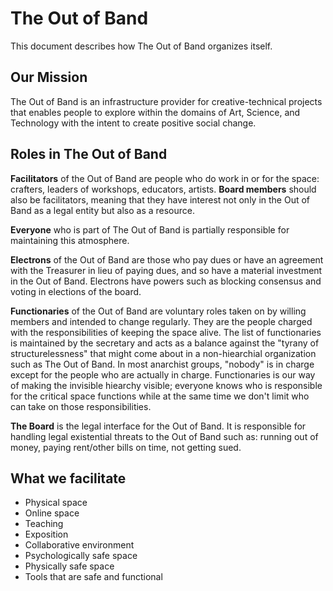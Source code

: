 # The Out of Band

This document describes how The Out of Band organizes itself.

## Our Mission

The Out of Band is an infrastructure provider for creative-technical projects that enables people to explore within the domains of Art, Science, and Technology with the intent to create positive social change.

## Roles in The Out of Band

**Facilitators** of the Out of Band are people who do work in or for the space: crafters, leaders of workshops, educators, artists. **Board members** should also be facilitators, meaning that they have interest not only in the Out of Band as a legal entity but also as a resource.

**Everyone** who is part of The Out of Band is partially responsible for maintaining this atmosphere.

**Electrons** of the Out of Band are those who pay dues or have an agreement with the Treasurer in lieu of paying dues, and so have a material investment in the Out of Band. Electrons have powers such as blocking consensus and voting in elections of the board.

**Functionaries** of the Out of Band are voluntary roles taken on by willing members and intended to change regularly. They are the people charged with the responsibilities of keeping the space alive. The list of functionaries is maintained by the secretary and acts as a balance against the "tyrany of structurelessness" that might come about in a non-hiearchial organization such as The Out of Band. In most anarchist groups, "nobody" is in charge except for the people who are actually in charge. Functionaries is our way of making the invisible hiearchy visible; everyone knows who is responsible for the critical space functions while at the same time we don't limit who can take on those responsibilities.

**The Board** is the legal interface for the Out of Band. It is responsible for handling legal existential threats to the Out of Band such as: running out of money, paying rent/other bills on time, not getting sued.

## What we facilitate

* Physical space
* Online space
* Teaching
* Exposition
* Collaborative environment
* Psychologically safe space
* Physically safe space
* Tools that are safe and functional
